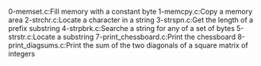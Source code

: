0-memset.c:Fill memory with a constant byte
1-memcpy.c:Copy a memory area
2-strchr.c:Locate a character in a string
3-strspn.c:Get the length of a prefix substring
4-strpbrk.c:Searche a string for any of a set of bytes
5-strstr.c:Locate a substring
7-print_chessboard.c:Print the chessboard
8-print_diagsums.c:Print the sum of the two diagonals of a square matrix of integers
